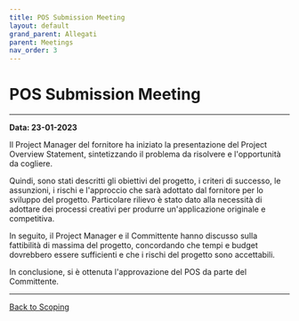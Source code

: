 ```yaml
---
title: POS Submission Meeting
layout: default
grand_parent: Allegati
parent: Meetings
nav_order: 3
---
```


# POS Submission Meeting

---

**Data: 23-01-2023**

Il Project Manager del fornitore ha iniziato la presentazione del Project Overview Statement, sintetizzando il problema
da risolvere e l'opportunità da cogliere.

Quindi, sono stati descritti gli obiettivi del progetto, i criteri di successo, le assunzioni, i rischi e l'approccio
che sarà adottato dal fornitore per lo sviluppo del progetto. Particolare rilievo è stato dato alla necessità di
adottare dei processi creativi per produrre un'applicazione originale e competitiva.

In seguito, il Project Manager e il Committente hanno discusso sulla fattibilità di massima del progetto, concordando che
tempi e budget dovrebbero essere sufficienti e che i rischi del progetto sono accettabili.

In conclusione, si è ottenuta l'approvazione del POS da parte del Committente.

---

[Back to Scoping](/pm/1-scoping#pos-submission-meeting)